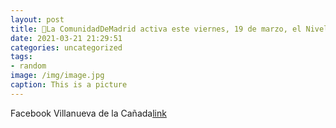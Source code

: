 ```yaml
---
layout: post
title: 🔴La ComunidadDeMadrid activa este viernes, 19 de marzo, el Nivel 0 del PlanDeInclemenciasInvernales y recomienda evitar despla...
date: 2021-03-21 21:29:51
categories: uncategorized
tags:
- random
image: /img/image.jpg
caption: This is a picture
---
```

Facebook Villanueva de la Cañada[link](https://www.facebook.com/438978526296872/posts/1492716964256351/)
